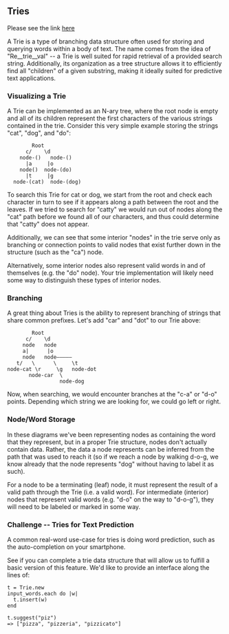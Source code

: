 ## Tries
Please see the link [here](https://github.com/turingschool/curriculum/blob/master/source/projects/complete_me.markdown)

A Trie is a type of branching data structure often used for storing
and querying words within a body of text. The name comes from the idea
of "Re__trie__val" -- a Trie is well suited for rapid retrieval of
a provided search string. Additionally, its organization as a tree
structure allows it to efficiently find all "children" of a given substring,
making it ideally suited for predictive text applications.

### Visualizing a Trie

A Trie can be implemented as an N-ary tree, where the root node
is empty and all of its children represent the first characters
of the various strings contained in the trie. Consider this
very simple example storing the strings "cat", "dog", and "do":

```
        Root
      c/    \d
    node-()   node-()
      |a     |o
    node()  node-(do)
      |t     |g
  node-(cat)  node-(dog)
```

To search this Trie for cat or dog, we start from the root and
check each character in turn to see if it appears along a path
between the root and the leaves. If we tried to search for "catty"
we would run out of nodes along the "cat" path before we found all
of our characters, and thus could determine that "catty" does not
appear.

Additionally, we can see that some interior "nodes" in the trie serve only as branching or connection
points to valid nodes that exist further down in the structure (such as the "ca")
node.

Alternatively, some interior nodes also represent valid words in and of
themselves (e.g. the "do" node). Your trie implementation will likely
need some way to distinguish these types of interior nodes.

### Branching

A great thing about Tries is the ability to represent branching of
strings that share common prefixes. Let's add "car" and "dot" to our
Trie above:

```
        Root
      c/    \d
     node   node
     a|      |o
     node   node—————
   t/   \      \     \t
node-cat \r     \g   node-dot
       node-car  \
                 node-dog
```

Now, when searching, we would encounter branches at the "c-a" or "d-o"
points. Depending which string we are looking for, we could go left or
right.

### Node/Word Storage

In these diagrams we've been representing nodes as containing the word
that they represent, but in a proper Trie structure, nodes don't
actually contain data. Rather, the data a node represents can be
inferred from the path that was used to reach it (so if we reach a node
by walking d-o-g, we know already that the node represents "dog" without
having to label it as such).

For a node to be a terminating (leaf) node, it must represent the result
of a valid path through the Trie (i.e. a valid word). For intermediate
(interior) nodes that represent valid words (e.g. "d-o" on the way to
"d-o-g"), they will need to be labeled or marked in some way.


### Challenge -- Tries for Text Prediction

A common real-word use-case for tries is doing word prediction,
such as the auto-completion on your smartphone.

See if you can complete a trie data structure that will
allow us to fulfill a basic version of this feature.
We'd like to provide an interface along the lines of:

```
t = Trie.new
input_words.each do |w|
  t.insert(w)
end

t.suggest("piz")
=> ["pizza", "pizzeria", "pizzicato"]
```

